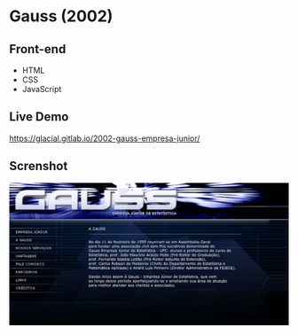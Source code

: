 # Gauss (2002)

## Front-end 

* HTML
* CSS
* JavaScript

## Live Demo

https://glacial.gitlab.io/2002-gauss-empresa-junior/

## Screnshot

![screenshot](design/01-home.png)

